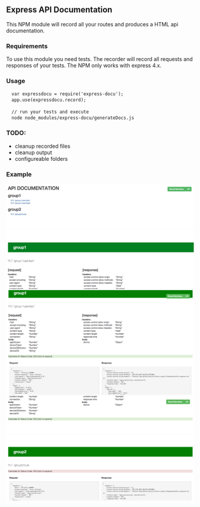 ## Express API Documentation


This NPM module will record all your routes and produces a HTML api documentation.


### Requirements

To use this module you need tests. The recorder will record all requests and responses of your tests.
The NPM only works with express 4.x.


### Usage

```
  var expressdocu = require('express-docu');
  app.use(expressdocu.record);
  
  // run your tests and execute
  node node_modules/express-docu/generateDocs.js
```

### TODO:
- cleanup recorded files
- cleanup output
- configureable folders


### Example
![](images/1.png)
![](images/2.png)
![](images/3.png)
